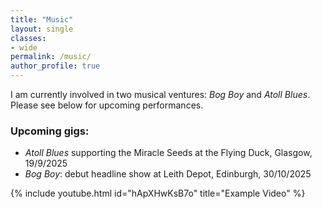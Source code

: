 ```yaml
---
title: "Music"
layout: single
classes:
- wide
permalink: /music/
author_profile: true
---
```


I am currently involved in two musical ventures: *Bog Boy* and *Atoll Blues*. Please see below for upcoming performances.

### Upcoming gigs:

- *Atoll Blues* supporting the Miracle Seeds at the Flying Duck, Glasgow, 19/9/2025
- *Bog Boy*: debut headline show at Leith Depot, Edinburgh, 30/10/2025


{% include youtube.html id="hApXHwKsB7o" title="Example Video" %}



